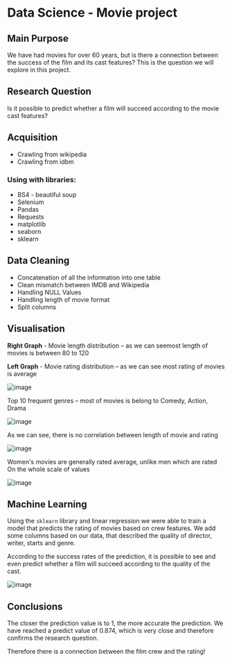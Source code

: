 # Data Science - Movie project

## Main Purpose
We have had movies for over 60 years, but is there a connection between the success of the film and its cast features? This is the question we will explore in this project.
## Research Question
Is it possible to predict whether a film will succeed according to the movie cast features?

## Acquisition
* Crawling from wikipedia
* Crawling from idbm

### Using with libraries:
* BS4 - beautiful soup
* Selenium
* Pandas
* Requests
* matplotlib
* seaborn
* sklearn

## Data Cleaning

* Concatenation of all the information into one table
* Clean mismatch between IMDB and Wikipedia
* Handling NULL Values 
* Handling length of movie format
* Split columns 


## Visualisation

**Right Graph** -  Movie length distribution – as we can seemost length of movies is between 80 to 120

**Left Graph** - Movie rating distribution – as we can see most rating of movies is average  

![image](https://user-images.githubusercontent.com/68842383/150825527-0ba5bbd8-c687-4bfe-94ba-f9e85e2986e5.png)



Top 10 frequent genres – most of movies is belong to Comedy, Action, Drama 

![image](https://user-images.githubusercontent.com/68842383/150825827-1a19b8a9-8b64-49e7-8191-6ca4e219d34e.png)


As we can see, there is no correlation between length of movie and rating

![image](https://user-images.githubusercontent.com/68842383/150825901-737da9b7-8af5-48a9-88fd-808d3b3b033f.png)


Women's movies are generally rated average, unlike men which are rated On the whole scale of values

![image](https://user-images.githubusercontent.com/68842383/150825975-14f3f0af-79e5-456b-b8a8-8a1e6a4d0be0.png)


## Machine Learning

Using the `sklearn` library and linear regression we were able
to train a model that predicts the rating of movies based 
on crew features. We add some columns based on our data,
that described the quality of director, writer, starts and genre.

According to the success rates of the prediction,
 it is possible to see and even predict whether a film
 will succeed according to the quality of the cast.
 
 
![image](https://user-images.githubusercontent.com/68842383/150826352-ea1cd044-6cc2-4dce-a84d-0a0cb9d24e5e.png)

## Conclusions

The closer the prediction value is to 1, the more accurate the prediction. We have reached a predict value of 0.874, which is very close and therefore confirms the research question.

Therefore there is a connection between the film crew and the rating!

